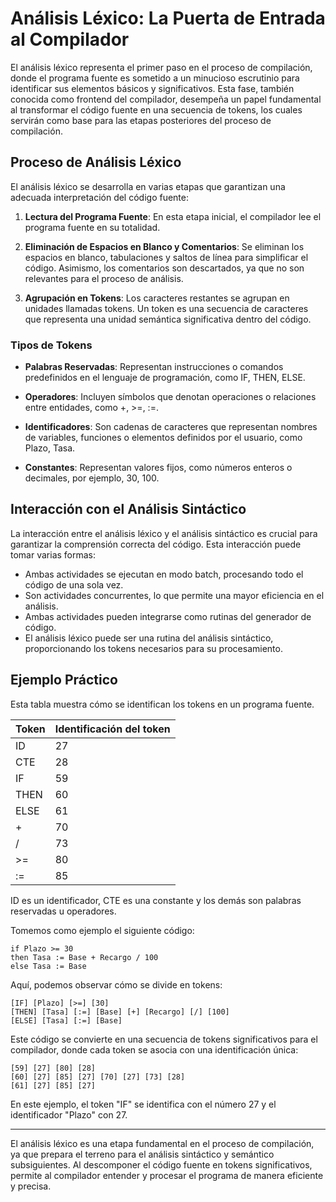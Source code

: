 # Análisis Léxico: La Puerta de Entrada al Compilador

El análisis léxico representa el primer paso en el proceso de compilación, donde el programa fuente es sometido a un minucioso escrutinio para identificar sus elementos básicos y significativos. Esta fase, también conocida como frontend del compilador, desempeña un papel fundamental al transformar el código fuente en una secuencia de tokens, los cuales servirán como base para las etapas posteriores del proceso de compilación.


## Proceso de Análisis Léxico

El análisis léxico se desarrolla en varias etapas que garantizan una adecuada interpretación del código fuente:

1. **Lectura del Programa Fuente**: En esta etapa inicial, el compilador lee el programa fuente en su totalidad.

2. **Eliminación de Espacios en Blanco y Comentarios**: Se eliminan los espacios en blanco, tabulaciones y saltos de línea para simplificar el código. Asimismo, los comentarios son descartados, ya que no son relevantes para el proceso de análisis.

3. **Agrupación en Tokens**: Los caracteres restantes se agrupan en unidades llamadas tokens. Un token es una secuencia de caracteres que representa una unidad semántica significativa dentro del código.

### Tipos de Tokens

- **Palabras Reservadas**: Representan instrucciones o comandos predefinidos en el lenguaje de programación, como IF, THEN, ELSE.

- **Operadores**: Incluyen símbolos que denotan operaciones o relaciones entre entidades, como +, >=, :=.

- **Identificadores**: Son cadenas de caracteres que representan nombres de variables, funciones o elementos definidos por el usuario, como Plazo, Tasa.

- **Constantes**: Representan valores fijos, como números enteros o decimales, por ejemplo, 30, 100.

## Interacción con el Análisis Sintáctico

La interacción entre el análisis léxico y el análisis sintáctico es crucial para garantizar la comprensión correcta del código. Esta interacción puede tomar varias formas:

- Ambas actividades se ejecutan en modo batch, procesando todo el código de una sola vez.
- Son actividades concurrentes, lo que permite una mayor eficiencia en el análisis.
- Ambas actividades pueden integrarse como rutinas del generador de código.
- El análisis léxico puede ser una rutina del análisis sintáctico, proporcionando los tokens necesarios para su procesamiento.

## Ejemplo Práctico

Esta tabla muestra cómo se identifican los tokens en un programa fuente.

| Token | Identificación del token |
|-------|---------------------------|
| ID    | 27                        |
| CTE   | 28                        |
| IF    | 59                        |
| THEN  | 60                        |
| ELSE  | 61                        |
| +     | 70                        |
| /     | 73                        |
| >=    | 80                        |
| :=    | 85                        |

ID es un identificador, CTE es una constante y los demás son palabras reservadas u operadores.



Tomemos como ejemplo el siguiente código:

```
if Plazo >= 30
then Tasa := Base + Recargo / 100  
else Tasa := Base
```

Aquí, podemos observar cómo se divide en tokens:

```
[IF] [Plazo] [>=] [30] 
[THEN] [Tasa] [:=] [Base] [+] [Recargo] [/] [100] 
[ELSE] [Tasa] [:=] [Base]
```

Este código se convierte en una secuencia de tokens significativos para el compilador, donde cada token se asocia con una identificación única:

```
[59] [27] [80] [28] 
[60] [27] [85] [27] [70] [27] [73] [28] 
[61] [27] [85] [27]
```

En este ejemplo, el token "IF" se identifica con el número 27 y el identificador "Plazo" con 27.


---

El análisis léxico es una etapa fundamental en el proceso de compilación, ya que prepara el terreno para el análisis sintáctico y semántico subsiguientes. Al descomponer el código fuente en tokens significativos, permite al compilador entender y procesar el programa de manera eficiente y precisa.